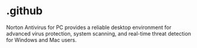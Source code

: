# .github
Norton Antivirus for PC provides a reliable desktop environment for advanced virus protection, system scanning, and real-time threat detection for Windows and Mac users.
